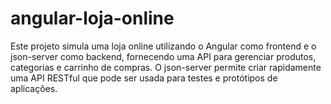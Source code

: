 # angular-loja-online
Este projeto simula uma loja online utilizando o Angular como frontend e o json-server como backend, fornecendo uma API para gerenciar produtos, categorias e carrinho de compras. O json-server permite criar rapidamente uma API RESTful que pode ser usada para testes e protótipos de aplicações.
